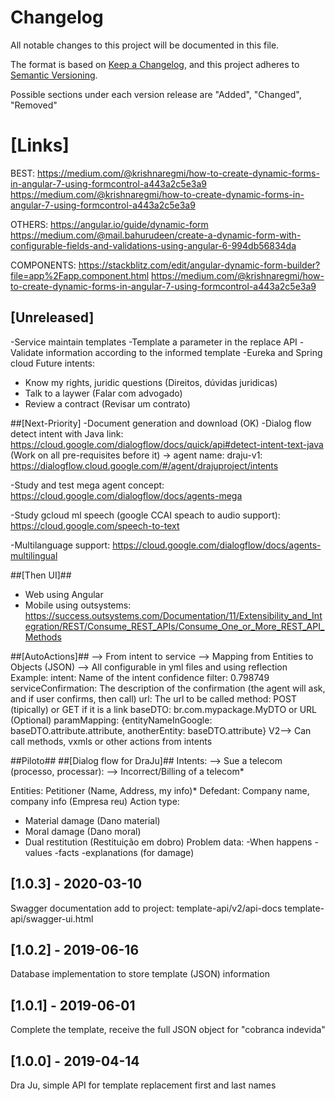# Changelog
All notable changes to this project will be documented in this file.

The format is based on [Keep a Changelog](https://keepachangelog.com/en/1.0.0/),
and this project adheres to [Semantic Versioning](https://semver.org/spec/v2.0.0.html).

Possible sections under each version release are "Added", "Changed", "Removed"

# [Links]
BEST:
https://medium.com/@krishnaregmi/how-to-create-dynamic-forms-in-angular-7-using-formcontrol-a443a2c5e3a9
https://medium.com/@krishnaregmi/how-to-create-dynamic-forms-in-angular-7-using-formcontrol-a443a2c5e3a9

OTHERS:
https://angular.io/guide/dynamic-form
https://medium.com/@mail.bahurudeen/create-a-dynamic-form-with-configurable-fields-and-validations-using-angular-6-994db56834da

COMPONENTS:
https://stackblitz.com/edit/angular-dynamic-form-builder?file=app%2Fapp.component.html
https://medium.com/@krishnaregmi/how-to-create-dynamic-forms-in-angular-7-using-formcontrol-a443a2c5e3a9

## [Unreleased]
-Service maintain templates
-Template a parameter in the replace API
-Validate information according to the informed template
-Eureka and Spring cloud
Future intents:
- Know my rights, juridic questions (Direitos, dúvidas juridicas)
- Talk to a laywer (Falar com advogado)
- Review a contract (Revisar um contrato)

##[Next-Priority]
-Document generation and download (OK)
-Dialog flow detect intent with Java link:
https://cloud.google.com/dialogflow/docs/quick/api#detect-intent-text-java
(Work on all pre-requisites before it) -> agent name: draju-v1:
https://dialogflow.cloud.google.com/#/agent/drajuproject/intents

-Study and test mega agent concept:
https://cloud.google.com/dialogflow/docs/agents-mega

-Study gcloud ml speech (google CCAI speach to audio support):
https://cloud.google.com/speech-to-text

-Multilanguage support:
https://cloud.google.com/dialogflow/docs/agents-multilingual

##[Then UI]##
- Web using Angular
- Mobile using outsystems:
https://success.outsystems.com/Documentation/11/Extensibility_and_Integration/REST/Consume_REST_APIs/Consume_One_or_More_REST_API_Methods

##[AutoActions]##
--> From intent to service
--> Mapping from Entities to Objects (JSON)
--> All configurable in yml files and using reflection
Example:
intent: Name of the intent
confidence filter: 0.798749
serviceConfirmation: The description of the confirmation (the agent will ask, and if user confirms, then call)
url: The url to be called
method: POST (tipically) or GET if it is a link
baseDTO: br.com.mypackage.MyDTO or URL (Optional)
paramMapping: {entityNameInGoogle: baseDTO.attribute.attribute, anotherEntity: baseDTO.attribute}
V2--> Can call methods, vxmls or other actions from intents

##Piloto##
##[Dialog flow for DraJu]##
Intents: 
--> Sue a telecom (processo, processar):
--> Incorrect/Billing of a telecom*

Entities: Petitioner (Name, Address, my info)*
Defedant: Company name, company info (Empresa reu)
Action type: 
- Material damage (Dano material)
- Moral damage (Dano moral)
- Dual restitution (Restituição em dobro)
Problem data: 
-When happens
-values
-facts 
-explanations (for damage)


## [1.0.3] - 2020-03-10
Swagger documentation add to project:
template-api/v2/api-docs
template-api/swagger-ui.html
## [1.0.2] - 2019-06-16
Database implementation to store template (JSON) information
## [1.0.1] - 2019-06-01
Complete the template, receive the full JSON object for "cobranca indevida"
## [1.0.0] - 2019-04-14
Dra Ju, simple API for template replacement first and last names